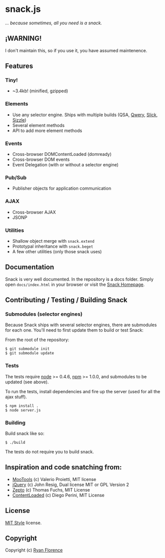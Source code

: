 snack.js
========

_... because sometimes, all you need is a snack._

¡WARNING!
---------

I don't maintain this, so if you use it, you have assumed maintenence.

Features
--------

### Tiny!

- ~3.4kb! (minified, gzipped)

### Elements

- Use any selector engine. Ships with multiple builds (QSA, [Qwery](https://github.com/ded/qwery), [Slick](https://github.com/mootools/slick), [Sizzle](http://sizzlejs.com/))
- Several element methods
- API to add more element methods

### Events

- Cross-browser DOMContentLoaded (domready)
- Cross-browser DOM events
- Event Delegation (with or without a selector engine)

### Pub/Sub

- Publisher objects for application communication

### AJAX

- Cross-browser AJAX
- JSONP

### Utilities

- Shallow object merge with `snack.extend`
- Prototypal inheritance with `snack.beget`
- A few other utilities (only those snack uses)

Documentation
-------------

Snack is very well documented. In the repository is a docs folder.
Simply open `docs/index.html` in your browser or visit the [Snack Homepage](http://snackjs.com).

Contributing / Testing / Building Snack
---------------------------------------

### Submodules (selector engines)

Because Snack ships with several selector engines, there are submodules
for each one.  You'll need to first update them to build or test Snack:

From the root of the repository:

    $ git submodule init
    $ git submodule update

### Tests

The tests require [node](http://nodejs.org/) >= 0.4.6, [npm](http://npmjs.org) >= 1.0.0, and submodules to be updated (see above).

To run the tests, install dependencies and fire up the server (used for all
the ajax stuff).

    $ npm install .
    $ node server.js

### Building

Build snack like so:

    $ ./build

The tests do not require you to build snack.

Inspiration and code snatching from:
------------------------------------

- [MooTools](http://mootools.net) (c) Valerio Proietti, MIT license
- [jQuery](http://jquery.com)  (c) John Resig, Dual license MIT or GPL Version 2
- [Zepto](https://github.com/madrobby/zepto) (c) Thomas Fuchs, MIT License
- [ContentLoaded](http://javascript.nwbox.com/ContentLoaded/) (c) Diego Perini, MIT License

License
-------

[MIT Style](http://creativecommons.org/licenses/MIT/) license.

Copyright
---------

Copyright (c) [Ryan Florence](http://ryanflorence.com)
